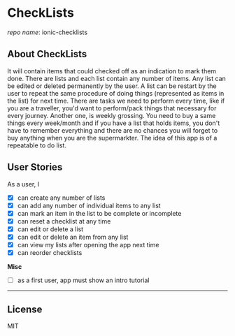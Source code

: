 # CheckLists
_repo name_: ionic-checklists

## About CheckLists
It will contain items that could checked off as an indication to mark them done. There are lists and each list  contain any number of items. Any list can be edited or deleted permanently by the user. A list can be restart by the user to repeat the same procedure of doing things (represented as items in the list) for next time. There are tasks we need to perform every time, like if you are a traveller, you'd want to perform/pack things that necessary for every journey. Another one, is weekly grossing. You need to buy a same things every week/month and if you have a list that holds items, you don't have to remember everything and there are no chances you will forget to buy anything when you are the supermarkter. The idea of this app is of a repeatable to do list.

## User Stories
As a user, I
- [X] can create any number of lists
- [X] can add any number of individual items to any list
- [X] can mark an item in the list to be complete or incomplete
- [X] can reset a checklist at any time
- [X] can edit or delete a list
- [X] can edit or delete an item from any list
- [X] can view my lists after opening the app next time
- [X] can reorder checklists

**Misc**
- [ ] as a first user, app must show an intro tutorial 

---

## License
MIT
